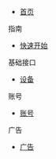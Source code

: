 * [首页](/)

 指南

* [快速开始](/quickStart/intro)

 基础接口

* [设备](/baseAPI/device)

 账号

* [账号](/userAPI/user)

 广告

* [广告](/adAPI/ad)


